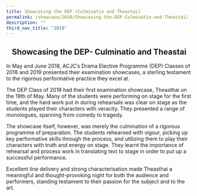```yaml
---
title: Showcasing the DEP (Culminatio and Theastai)
permalink: /showcase/2018/Showcasing-the-DEP-Culminatio-and-Theastai/
description: ""
third_nav_title: "2018"
---
```

## <center> Showcasing the DEP- Culminatio and Theastai </center>

In May and June 2018, ACJC’s Drama Elective Programme (DEP) Classes of 2018 and 2019 presented their examination showcases, a sterling testament to the rigorous performative practice they excel at.

  

The DEP Class of 2019 had their first examination showcase, Theasthai on the 19th of May. Many of the students were performing on stage for the first time, and the hard work put in during rehearsals was clear on stage as the students played their characters with veracity. They presented a range of monologues, spanning from comedy to tragedy.

  

The showcase itself, however, was merely the culmination of a rigorous programme of preparation. The students rehearsed with vigour, picking up key performative skills through the process, and utilizing them to play their characters with truth and energy on stage. They learnt the importance of rehearsal and process work in translating text to stage in order to put up a successful performance.

  

Excellent line delivery and strong characterisation made Theasthai a meaningful and thought-provoking night for both the audience and performers, standing testament to their passion for the subject and to the art.

